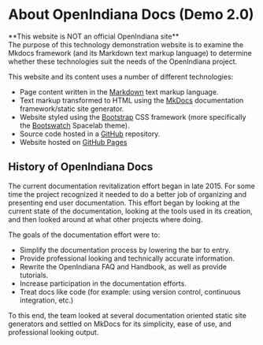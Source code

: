 <!--

The contents of this Documentation are subject to the Public Documentation License Version 1.01
(the "License"); you may only use this Documentation if you comply with the terms of this License.
A copy of the License is available at http://illumos.org/license/PDL.

The Original Documentation is _________________.

The Initial Writer of the Original Documentation is ___________ Copyright (C)_________[Insert year(s)].
All Rights Reserved. (Initial Writer contact(s):________________[Insert hyperlink/alias]).

Contributor(s): ______________________________________.

Portions created by ______ are Copyright (C)_________[Insert year(s)].
All Rights Reserved. (Contributor contact(s):________________[Insert hyperlink/alias]).

-->

# About OpenIndiana Docs (Demo 2.0)


<!-- NOTE: --> <i class="fa fa-info-circle fa-lg" aria-hidden="true"></i> **This website is NOT an official OpenIndiana site**
<div class="well">
The purpose of this technology demonstration website is to examine the Mkdocs framework (and its Markdown text markup language) to determine whether these technologies suit the needs of the OpenIndiana project.
</div>

This website and its content uses a number of different technologies:

* Page content written in the [Markdown](https://daringfireball.net/projects/markdown/) text markup language.
* Text markup transformed to HTML using the [MkDocs](http://www.mkdocs.org/) documentation framework/static site generator.
* Website styled using the [Bootstrap](http://getbootstrap.com/) CSS framework (more specifically the [Bootswatch](https://bootswatch.com/) Spacelab theme).
* Source code hosted in a [GitHub](https://github.com/makruger/website-2.0) repository.
* Website hosted on [GitHub Pages](https://pages.github.com/)


## History of OpenIndiana Docs

The current documentation revitalization effort began in late 2015.
For some time the project recognized it needed to do a better job of organizing and presenting end user documentation.
This effort began by looking at the current state of the documentation, looking at the tools used in its creation, and then looked around at what other projects where doing.

The goals of the documentation effort were to:

* Simplify the documentation process by lowering the bar to entry.
* Provide professional looking and technically accurate information.
* Rewrite the OpenIndiana FAQ and Handbook, as well as provide tutorials.
* Increase participation in the documentation efforts. 
* Treat docs like code (for example: using version control, continuous integration, etc.)

To this end, the team looked at several documentation oriented static site generators and settled on MkDocs for its simplicity, ease of use, and professional looking output.
